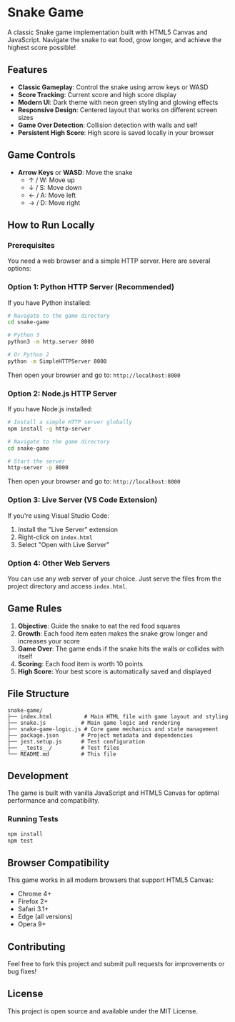 # Snake Game

A classic Snake game implementation built with HTML5 Canvas and JavaScript. Navigate the snake to eat food, grow longer, and achieve the highest score possible!

## Features

- **Classic Gameplay**: Control the snake using arrow keys or WASD
- **Score Tracking**: Current score and high score display
- **Modern UI**: Dark theme with neon green styling and glowing effects
- **Responsive Design**: Centered layout that works on different screen sizes
- **Game Over Detection**: Collision detection with walls and self
- **Persistent High Score**: High score is saved locally in your browser

## Game Controls

- **Arrow Keys** or **WASD**: Move the snake
  - ↑ / W: Move up
  - ↓ / S: Move down
  - ← / A: Move left
  - → / D: Move right

## How to Run Locally

### Prerequisites

You need a web browser and a simple HTTP server. Here are several options:

### Option 1: Python HTTP Server (Recommended)

If you have Python installed:

```bash
# Navigate to the game directory
cd snake-game

# Python 3
python3 -m http.server 8000

# Or Python 2
python -m SimpleHTTPServer 8000
```

Then open your browser and go to: `http://localhost:8000`

### Option 2: Node.js HTTP Server

If you have Node.js installed:

```bash
# Install a simple HTTP server globally
npm install -g http-server

# Navigate to the game directory
cd snake-game

# Start the server
http-server -p 8000
```

Then open your browser and go to: `http://localhost:8000`

### Option 3: Live Server (VS Code Extension)

If you're using Visual Studio Code:

1. Install the "Live Server" extension
2. Right-click on `index.html`
3. Select "Open with Live Server"

### Option 4: Other Web Servers

You can use any web server of your choice. Just serve the files from the project directory and access `index.html`.

## Game Rules

1. **Objective**: Guide the snake to eat the red food squares
2. **Growth**: Each food item eaten makes the snake grow longer and increases your score
3. **Game Over**: The game ends if the snake hits the walls or collides with itself
4. **Scoring**: Each food item is worth 10 points
5. **High Score**: Your best score is automatically saved and displayed

## File Structure

```
snake-game/
├── index.html          # Main HTML file with game layout and styling
├── snake.js           # Main game logic and rendering
├── snake-game-logic.js # Core game mechanics and state management
├── package.json       # Project metadata and dependencies
├── jest.setup.js      # Test configuration
├── __tests__/         # Test files
└── README.md          # This file
```

## Development

The game is built with vanilla JavaScript and HTML5 Canvas for optimal performance and compatibility.

### Running Tests

```bash
npm install
npm test
```

## Browser Compatibility

This game works in all modern browsers that support HTML5 Canvas:
- Chrome 4+
- Firefox 2+
- Safari 3.1+
- Edge (all versions)
- Opera 9+

## Contributing

Feel free to fork this project and submit pull requests for improvements or bug fixes!

## License

This project is open source and available under the MIT License.
